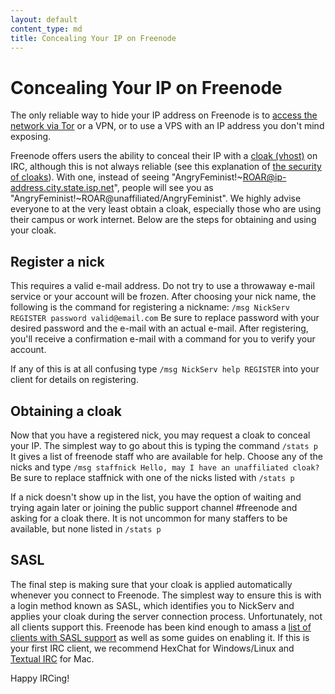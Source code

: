 ```yaml
---
layout: default
content_type: md
title: Concealing Your IP on Freenode
---
```


# Concealing Your IP on Freenode
The only reliable way to hide your IP address on Freenode is to [access the network via Tor](http://freenode.net/kb/answer/chat#accessing-freenode-via-tor) or a VPN, or to use a VPS with an IP address you don't mind exposing. 

Freenode offers users the ability to conceal their IP with a [cloak (vhost)](http://freenode.net/kb/answer/cloaks) on IRC, although this is not always reliable (see this explanation of [the security of cloaks](https://gist.github.com/maxteufel/1e2cf7ada079c271bd3c)). With one, instead of seeing "AngryFeminist!~ROAR@ip-address.city.state.isp.net", people will see you as "AngryFeminist!~ROAR@unaffiliated/AngryFeminist".  We highly advise everyone to at the very least obtain a cloak, especially those who are using their campus or work internet. Below are the steps for obtaining and using your cloak.

## Register a nick
This requires a valid e-mail address.  Do not try to use a throwaway e-mail service or your account will be frozen.  After choosing your nick name, the following is the command for registering a nickname: `/msg NickServ REGISTER password valid@email.com` Be sure to replace password with your desired password and the e-mail with an actual e-mail. After registering, you'll receive a confirmation e-mail with a command for you to verify your account.

If any of this is at all confusing type `/msg NickServ help REGISTER` into your client for details on registering.

## Obtaining a cloak
Now that you have a registered nick, you may request a cloak to conceal your IP.  The simplest way to go about this is typing the command `/stats p` It gives a list of freenode staff who are available for help.  Choose any of the nicks and type `/msg staffnick Hello, may I have an unaffiliated cloak?` Be sure to replace staffnick with one of the nicks listed with `/stats p`

If a nick doesn't show up in the list, you have the option of waiting and trying again later or joining the public support channel #freenode and asking for a cloak there. It is not uncommon for many staffers to be available, but none listed in `/stats p`

## SASL
The final step is making sure that your cloak is applied automatically whenever you connect to Freenode.  The simplest way to ensure this is with a login method known as SASL, which identifies you to NickServ and applies your cloak during the server connection process.  Unfortunately, not all clients support this.  Freenode has been kind enough to amass a [list of clients with SASL support](https://freenode.net/sasl/) as well as some guides on enabling it. If this is your first IRC client, we recommend HexChat for Windows/Linux and [Textual IRC](http://inzain.net/textual-builds/) for Mac.

Happy IRCing!
